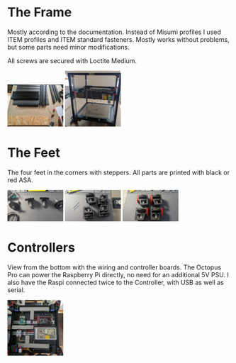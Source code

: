 
# The Frame

Mostly according to the documentation. Instead of Misumi profiles I used ITEM profiles and ITEM standard fasteners. Mostly works without problems, but some parts need minor modifications.

All screws are secured with Loctite Medium.

<img src="./imgs/frame1.jpg" width="25%" height="25%">
<img src="./imgs/frame_01.jpg" width="25%" height="25%">

# The Feet

The four feet in the corners with steppers. All parts are printed with black or red ASA.

<img src="./imgs/riemenantriebe.jpg" width="25%" height="25%">
<img src="./imgs/fuesse_01.jpg" width="25%" height="25%">
<img src="./imgs/fuesse_02.jpg" width="25%" height="25%">

# Controllers

View from the bottom with the wiring and controller boards.
The Octopus Pro can power the Raspberry Pi directly, no need for an additional 5V PSU.
I also have the Raspi connected twice to the Controller, with USB as well as serial.

<img src="./imgs/elektro_01.jpg" width="25%" height="25%">
